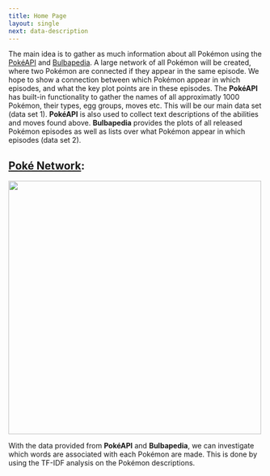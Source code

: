 ```yaml
---
title: Home Page
layout: single
next: data-description
---
```


The main idea is to gather as much information about all Pokémon using the [PokéAPI](https://pokeapi.co/) and [Bulbapedia](https://bulbapedia.bulbagarden.net/wiki/Main_Page). A large network of all Pokémon will be created, where two Pokémon are connected if they appear in the same episode.
We hope to show a connection between which Pokémon appear in which episodes, and what the key plot points are in these episodes.
The **PokéAPI** has built-in functionality to gather the names of all approximatly 1000 Pokémon, their types, egg groups, moves etc. This will be our main data set (data set 1). **PokéAPI** is also used to collect text descriptions of the abilities and moves found above. **Bulbapedia** provides the plots of all released Pokémon episodes as well as lists over what Pokémon appear in which episodes (data set 2). 

## [Poké Network](network-analysis/):
<img src="images/network.png" width="500" />

With the data provided from **PokéAPI** and **Bulbapedia**, we can investigate which words are associated with each Pokémon are made. This is done by using the TF-IDF analysis on the Pokémon descriptions.

